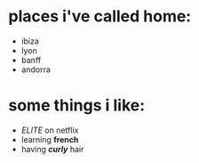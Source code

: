 # places i've called home:
- ibiza
- lyon
- banff
- andorra

# some things i like:
- _ELITE_ on netflix
- learning **french**
- having _**curly**_ hair

